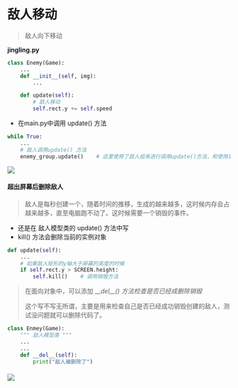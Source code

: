 # 敌人移动

> 敌人向下移动

**jingling.py**

```python
class Enemy(Game):
    ...
    def __init__(self, img):
        ...

    def update(self):
        # 敌人移动
        self.rect.y += self.speed
```

* 在main.py中调用 update\(\) 方法

```python
while True:
    ...
    # 敌人调用update() 方法
    enemy_group.update()    # 这里使用了敌人组来进行调用update()方法，和使用实例对象调用也是一样的
```

![](/assets/dsa.png)

#### 

#### 超出屏幕后删除敌人

> 敌人是每秒创建一个，随着时间的推移，生成的越来越多，这时候内存会占越来越多，直至电脑跑不动了。这时候需要一个销毁的事件。

* 还是在 敌人模型类的 update\(\) 方法中写
* kill\(\) 方法会删除当前的实例对象

```python
def update(self):
    ...
    # 如果敌人矩形的y轴大于屏幕的高度的时候
    if self.rect.y > SCREEN.height:
        self.kill()    # 调用销毁方法
```

> 在面向对象中，可以添加 \_\__del\_\_\(\) 方法检查是否已经成删除销毁_
>
> 这个写不写无所谓，主要是用来检查自己是否已经成功销毁创建的敌人，测试没问题就可以删除代码了。

```python
class Enmey(Game):
    """ 敌人模型类 """
    ...
    ...
    def __del__(self):
        print("敌人被删除了")
```



#### ![](/assets/isdfmport.png)



